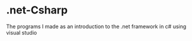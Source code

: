 # .net-Csharp
The programs I made as an introduction to the .net framework in c# using visual studio

